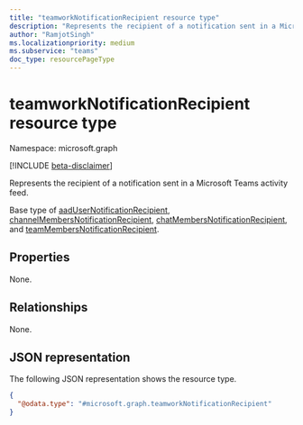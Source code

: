 ```yaml
---
title: "teamworkNotificationRecipient resource type"
description: "Represents the recipient of a notification sent in a Microsoft Teams activity feed."
author: "RamjotSingh"
ms.localizationpriority: medium
ms.subservice: "teams"
doc_type: resourcePageType
---
```


# teamworkNotificationRecipient resource type

Namespace: microsoft.graph

[!INCLUDE [beta-disclaimer](../../includes/beta-disclaimer.md)]

Represents the recipient of a notification sent in a Microsoft Teams activity feed.

Base type of [aadUserNotificationRecipient](aadusernotificationrecipient.md), [channelMembersNotificationRecipient](channelmembersnotificationrecipient.md), [chatMembersNotificationRecipient](chatmembersnotificationrecipient.md), and [teamMembersNotificationRecipient](teammembersnotificationrecipient.md).

## Properties
None.

## Relationships
None.

## JSON representation
The following JSON representation shows the resource type.
<!-- {
  "blockType": "resource",
  "@odata.type": "microsoft.graph.teamworkNotificationRecipient"
}
-->
``` json
{
  "@odata.type": "#microsoft.graph.teamworkNotificationRecipient"
}
```
